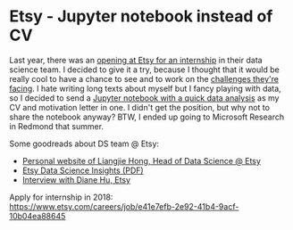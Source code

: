 # Etsy - Jupyter notebook instead of CV

Last year, there was an [opening at Etsy for an internship](https://www.etsy.com/au/careers) in their data science team. 
I decided to give it a try, because I thought that it would be really cool to have a chance to see and to work on the [challenges 
they're facing](https://codeascraft.com). I hate writing long texts about myself but I fancy playing with data, 
so I decided to send a [Jupyter notebook with a quick data analysis](https://github.com/benetka/etsy/blob/master/I%20want%20to%20intern%20at%20Etsy!.ipynb) as my CV and motivation letter in one. 
I didn't get the position, but why not to share the notebook anyway? BTW, I ended up going to Microsoft Research in Redmond that summer. 

Some goodreads about DS team @ Etsy:  
- [Personal website of Liangjie Hong, Head of Data Science @ Etsy](http://www.hongliangjie.com/)
- [Etsy Data Science Insights (PDF)](http://www.hongliangjie.com/talks/Etsy_DataScience_Insights.pdf)
- [Interview with Diane Hu, Etsy](http://www.careercontessa.com/interviews/diane-hu-data-scientist-etsy/)

Apply for internship in 2018:  
https://www.etsy.com/careers/job/e41e7efb-2e92-41b4-9acf-10b04ea88645
